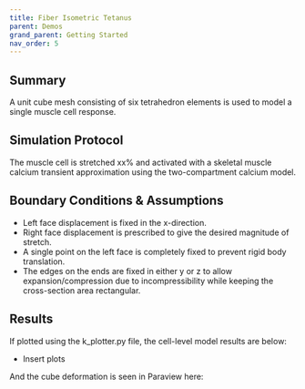 ```yaml
---
title: Fiber Isometric Tetanus
parent: Demos
grand_parent: Getting Started
nav_order: 5
---
```


Summary
-------
A unit cube mesh consisting of six tetrahedron elements is used to model a single muscle cell response.

Simulation Protocol
-------------------
The muscle cell is stretched xx% and activated with a skeletal muscle calcium transient approximation using the two-compartment calcium model.

Boundary Conditions & Assumptions
---------------------------------
- Left face displacement is fixed in the x-direction.
- Right face displacement is prescribed to give the desired magnitude of stretch.
- A single point on the left face is completely fixed to prevent rigid body translation.
- The edges on the ends are fixed in either y or z to allow expansion/compression due to incompressibility while keeping the cross-section area rectangular.

Results
-------
If plotted using the k_plotter.py file, the cell-level model results are below:

* Insert plots

And the cube deformation is seen in Paraview here:
